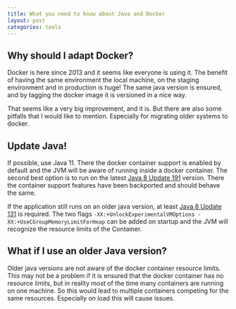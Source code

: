```yaml
---
title: What you need to know about Java and Docker
layout: post
categories: tools
---
```


## Why should I adapt Docker?
Docker is here since 2013 and it seems like everyone is using it. The benefit of having the same environment the local machine, on the staging environment and in production is huge!
The same java version is ensured, and by tagging the docker image it is versioned in a nice way.

That seems like a very big improvement, and it is. But there are also some pitfalls that I would like to mention. Especially for migrating older systems to docker.

## Update Java!
If possible, use Java 11. There the docker container support is enabled by default and the JVM will be aware of running inside a docker container.
The second best option is to run on the latest [Java 8 Update 191](https://www.oracle.com/technetwork/java/javase/8u191-relnotes-5032181.html) version. There the container support features have been backported and should behave the same.

If the application still runs on an older java version, at least [Java 8 Update 131](https://blogs.oracle.com/java-platform-group/java-se-support-for-docker-cpu-and-memory-limits) is required.  The two flags `-XX:+UnlockExperimentalVMOptions -XX:+UseCGroupMemoryLimitForHeap` can be added on startup and the JVM will recognize the resource limits of the Container.

## What if I use an older Java version?
Older java versions are not aware of the docker container resource limits. This may not be a problem if it is ensured that the docker container has no resource limits, but in reality most of the time many containers are running on one machine. So this would lead to multiple containers competing for the same resources. Especially on load this will cause issues.